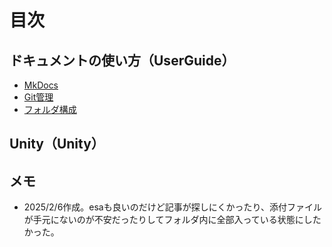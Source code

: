 # 目次

## ドキュメントの使い方（UserGuide）

- [MkDocs](userguide/mkdocs.md)
- [Git管理](userguide/git.md)
- [フォルダ構成](userguide/folder_structure.md)

## Unity（Unity）

## メモ

- 2025/2/6作成。esaも良いのだけど記事が探しにくかったり、添付ファイルが手元にないのが不安だったりしてフォルダ内に全部入っている状態にしたかった。
